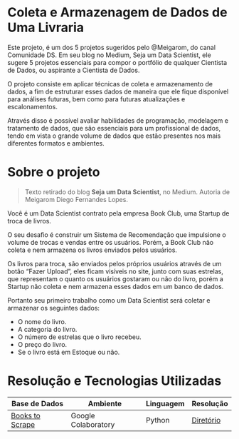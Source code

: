 # Coleta e Armazenagem de Dados de Uma Livraria

Este projeto, é um dos 5 projetos sugeridos pelo @Meigarom, do canal Comunidade DS. Em seu blog no Medium, Seja um Data Scientist, ele sugere 5 projetos essenciais para compor o portfólio de qualquer Cientista de Dados, ou aspirante a Cientista de Dados.

O projeto consiste em aplicar técnicas de coleta e armazenamento de dados, a fim de estruturar esses dados de maneira que ele fique disponível para análises futuras, bem como para futuras atualizações e escalonamentos.

Através disso é possível avaliar habilidades de programação, modelagem e tratamento de dados, que são essenciais para um profissional de dados, tendo
em vista o grande volume de dados que estão presentes nos mais diferentes formatos e ambientes.

# Sobre o projeto

> Texto retirado do blog **Seja um Data Scientist**, no Medium. Autoria de Meigarom Diego Fernandes Lopes.

Você é um Data Scientist contrato pela empresa Book Club, uma Startup de troca de livros. 

O seu desafio é construir um Sistema de Recomendação que impulsione o volume de trocas e vendas entre os usuários. Porém, a Book Club não coleta e nem armazena os livros enviados pelos usuários. 

Os livros para troca, são enviados pelos próprios usuários através de um botão “Fazer Upload”, eles ficam visíveis no site, junto com suas estrelas, que representam o quanto os usuários gostaram ou não do livro, porém a Startup não coleta e nem armazena esses dados em um banco de dados.

Portanto seu primeiro trabalho como um Data Scientist será coletar e armazenar os seguintes dados:

* O nome do livro.
* A categoria do livro.
* O número de estrelas que o livro recebeu.
* O preço do livro.
* Se o livro está em Estoque ou não.

# Resolução e Tecnologias Utilizadas

| Base de Dados | Ambiente | Linguagem | Resolução |
|---------------|----------|-----------|-----------|
| [Books to Scrape](https://books.toscrape.com/) | Google Colaboratory | Python | [Diretório](exemplo.com.br) |
